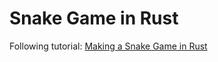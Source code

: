 # Snake Game in Rust 

Following tutorial: [Making a Snake Game in Rust](https://www.youtube.com/watch?v=HCwMb0KslX8)